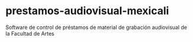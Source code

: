 # prestamos-audiovisual-mexicali
Software de control de préstamos de material de grabación audiovisual de la Facultad de Artes
